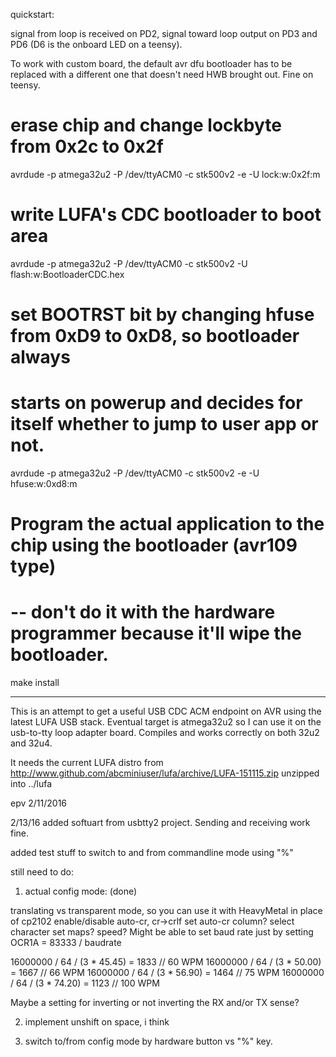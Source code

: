 quickstart: 

signal from loop is received on PD2, signal toward loop output on PD3 and PD6
(D6 is the onboard LED on a teensy).

To work with custom board, the default avr dfu bootloader has to be replaced
with a different one that doesn't need HWB brought out. Fine on teensy.

# erase chip and change lockbyte from 0x2c to 0x2f
avrdude -p atmega32u2 -P /dev/ttyACM0 -c stk500v2 -e -U lock:w:0x2f:m
# write LUFA's CDC bootloader to boot area
avrdude -p atmega32u2 -P /dev/ttyACM0 -c stk500v2 -U flash:w:BootloaderCDC.hex
# set BOOTRST bit by changing hfuse from 0xD9 to 0xD8, so bootloader always
# starts on powerup and decides for itself whether to jump to user app or not.
avrdude -p atmega32u2 -P /dev/ttyACM0 -c stk500v2 -e -U hfuse:w:0xd8:m
# Program the actual application to the chip using the bootloader (avr109 type)
# -- don't do it with the hardware programmer because it'll wipe the bootloader.
make install

-------------------------


This is an attempt to get a useful USB CDC ACM endpoint on AVR using the 
latest LUFA USB stack. Eventual target is atmega32u2 so I can use it on the
usb-to-tty loop adapter board. Compiles and works correctly on both 32u2 and 32u4.

It needs the current LUFA distro from 
http://www.github.com/abcminiuser/lufa/archive/LUFA-151115.zip
unzipped into ../lufa

epv 2/11/2016

2/13/16
added softuart from usbtty2 project. 
Sending and receiving work fine. 

added test stuff to switch to and from commandline mode using "%" 

still need to do:

1. actual config mode:  (done)

translating vs transparent mode, so you can use it with HeavyMetal in place of cp2102
enable/disable auto-cr, cr->crlf
set auto-cr column? 
select character set maps?
speed? Might be able to set baud rate just by setting OCR1A = 83333 / baudrate

16000000 / 64 / (3 * 45.45) = 1833 // 60 WPM
16000000 / 64 / (3 * 50.00) = 1667 // 66 WPM
16000000 / 64 / (3 * 56.90) = 1464 // 75 WPM
16000000 / 64 / (3 * 74.20) = 1123 // 100 WPM

Maybe a setting for inverting or not inverting the RX and/or TX sense? 

2. implement unshift on space, i think

3. switch to/from config mode by hardware button vs "%" key. 
